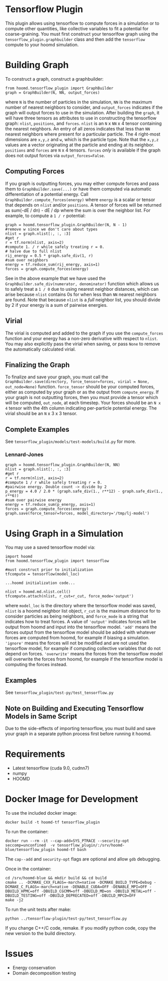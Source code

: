 Tensorflow Plugin
==============

This plugin allows using tensorflow to compute forces in a simulation
or to compute other quantities, like collective variables to fit a
potential for coarse-graining. You must first construct your
tensorlfow graph using the `tensorflow_plugin.graphbuilder` class and
then add the `tensorflow` compute to your hoomd simulation.

Building Graph
=====

To construct a graph, construct a graphbuilder:

```
from hoomd.tensorflow_plugin import GraphBuilder
graph = GraphBuilder(N, NN, output_forces)
```

where `N` is the number of particles in the simulation, `NN` is the maximum number of nearest neighbors to consider, and `output_forces` indicates if the graph will output forces to use in the simulation. After building the `graph`, it will have three tensors as attributes to use in constructing the tensorflow graph: `nlist`, `positions`, and `forces`. `nlist` is an `N` x `NN` x 4 tensor containing the nearest neighbors. An entry of all zeros indicates that less than `NN` nearest neighbors where present for a particular particle. The 4 right-most dimensions are `x,y,z` and `w`, which is the particle type. Note that the `x,y,z` values are a vector originating at the particle and ending at its neighbor. `positions` and `forces` are `N` x 4 tensors. `forces` *only* is available if the graph does not output forces via `output_forces=False`.

Computing Forces
-----
If you graph is outputting forces, you may either compute forces and pass them to `GraphBuilder.save(...)` or have them computed via automatic differentiation of a potential energy. Call `GraphBuilder.compute_forces(energy)` where `energy` is a scalar or tensor that depends on `nlist` and/or `positions`. A tensor of forces will be returned as sum(-dE / dn) - dE / dp where the sum is over the neighbor list. For example, to compute a `1 / r` potential:

```
graph = hoomd.tensorflow_plugin.GraphBuilder(N, N - 1)
#remove w since we don't care about types
nlist = graph.nlist[:, :, :3]
#get r
r = tf.norm(nlist, axis=2)
#compute 1. / r while safely treating r = 0.
# halve due to full nlist
rij_energy = 0.5 * graph.safe_div(1, r)
#sum over neighbors
energy = tf.reduce_sum(rij_energy, axis=1)
forces = graph.compute_forces(energy)
```

See in the above example that we have used the
`GraphBuilder.safe_div(numerator, denominator)` function which allows
us to safely treat a `1 / 0` due to using nearest neighbor distances,
which can arise because `nlist` contains 0s for when less than `NN`
nearest neighbors are found. Note that because `nlist` is a *full*
neighbor list, you should divide by 2 if your energy is a sum of
pairwise energies.

Virial
-----

The virial is computed and added to the graph if you use the
`compute_forces` function and your energy has a non-zero derivative
with respect to `nlist`. You may also explicitly pass the virial when
saving, or pass `None` to remove the automatically calculated virial.

Finalizing the Graph
----

To finalize and save your graph, you must call the `GraphBuilder.save(directory, force_tensor=forces, virial = None, out_node=None)` function. `force_tensor` should be your computed forces, either as computed by your graph or as the output from `compute_energy`. If your graph is not outputting forces, then you must provide a tensor which will be computed, `out_node`, at each timestep. Your forces should be an `N x 4` tensor with the 4th column indicating per-particle potential energy. The virial should be an `N` x 3 x 3 tensor.

Complete Examples
-----

See `tensorflow_plugin/models/test-models/build.py` for more.

### Lennard-Jones

```
graph = hoomd.tensorflow_plugin.GraphBuilder(N, NN)
nlist = graph.nlist[:, :, :3]
#get r
r = tf.norm(nlist, axis=2)
#compute 1 / r while safely treating r = 0.
#pairwise energy. Double count -> divide by 2
p_energy = 4.0 / 2.0 * (graph.safe_div(1., r**12) - graph.safe_div(1., r**6))
#sum over pairwise energy
energy = tf.reduce_sum(p_energy, axis=1)
forces = graph.compute_forces(energy)
graph.save(force_tensor=forces, model_directory='/tmp/lj-model')
```



Using Graph in a Simulation
=====

You may use a saved tensorflow model via:

```
import hoomd
from hoomd.tensorflow_plugin import tensorflow

#must construct prior to initialization
tfcompute = tensorflow(model_loc)

...hoomd initialization code...

nlist = hoomd.md.nlist.cell()
tfcompute.attach(nlist, r_cut=r_cut, force_mode='output')

```

where `model_loc` is the directory where the tensorflow model was saved, `nlist` is a hoomd neighbor list object, `r_cut` is the maximum distance for to consider particles as being neighbors, and `force_mode` is a string that indicates how to treat forces. A value of `'output'` indicates forces will be output from hoomd and input into the tensorflow model. `'add'` means the forces output from the tensorflow model should be added with whatever forces are computed from hoomd, for example if biasing a simulation. `'ignore'` means the forces will not be modified and are not used the tensorflow model, for example if computing collective variables that do not depend on forces. `'overwrite'` means the forces from the tensorflow model will overwrite the forces from hoomd, for example if the tensorflow model is computing the forces instead.

Examples
-----
See `tensorflow_plugin/test-py/test_tensorflow.py`

Note on Building and Executing Tensorflow Models in Same Script
------

Due to the side-effects of importing tensorflow, you must build and save your graph in a separate python process first before running it hoomd.

Requirements
=====
* Latest tensorflow (cuda 9.0, cudnn7)
* numpy
* HOOMD


Docker Image for Development
====

To use the included docker image:

```
docker build -t hoomd-tf tensorflow_plugin
```

To run the container:

```
docker run --rm -it --cap-add=SYS_PTRACE --security-opt seccomp=unconfined  -v tensorflow_plugin/:/srv/hoomd-blue/tensorflow_plugin hoomd-tf bash
```

The `cap--add` and `security-opt` flags are optional and allow `gdb` debugging.

Once in the container:

```
cd /srv/hoomd-blue && mkdir build && cd build
cmake .. -DCMAKE_CXX_FLAGS=-march=native -DCMAKE_BUILD_TYPE=Debug -DCMAKE_C_FLAGS=-march=native -DENABLE_CUDA=OFF -DENABLE_MPI=OFF -DBUILD_HPMC=off -DBUILD_CGCMM=off -DBUILD_MD=on -DBUILD_METAL=off -DBUILD_TESTING=off -DBUILD_DEPRECATED=off -DBUILD_MPCD=OFF
make -j2
```

To run the unit tests after make:
```
python ../tensorflow-plugin/test-py/test_tensorflow.py
```

If you change C++/C code, remake. If you modify python code, copy the new version to the build directory.


Issues
====
* Energy conservation
* Domain decomposition testing
